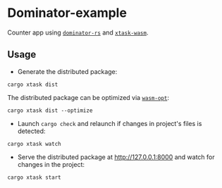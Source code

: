 # Dominator-example

Counter app using [`dominator-rs`][dominator] and [`xtask-wasm`][xtask-wasm].

## Usage

* Generate the distributed package:

```
cargo xtask dist
```

The distributed package can be optimized via [`wasm-opt`][wasm-opt]:

```
cargo xtask dist --optimize
```

* Launch `cargo check` and relaunch if changes in project's files is detected:

```
cargo xtask watch
```

* Serve the distributed package at http://127.0.0.1:8000 and watch for changes in the project:

```
cargo xtask start
```

[dominator]: https://github.com/Pauan/rust-dominator
[xtask-wasm]: https://github.com/rustminded/xtask-wasm
[wasm-opt]: https://github.com/WebAssembly/binaryen#tools
